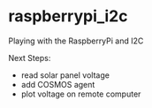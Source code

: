 # raspberrypi_i2c
Playing with the RaspberryPi and I2C

Next Steps: 

* read solar panel voltage
* add COSMOS agent
* plot voltage on remote computer